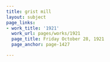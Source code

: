 ```yaml
---
title: grist mill
layout: subject
page_links:
- work_title: '1921'
  work_url: pages/works/1921
  page_title: Friday October 28, 1921
  page_anchor: page-1427

---
```

